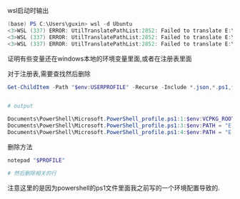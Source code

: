 wsl启动时输出
```powershell
(base) PS C:\Users\guxin> wsl -d Ubuntu
<3>WSL (337) ERROR: UtilTranslatePathList:2852: Failed to translate E:\dev\7z2408-extra
<3>WSL (337) ERROR: UtilTranslatePathList:2852: Failed to translate E:\dev\7-Zip
<3>WSL (337) ERROR: UtilTranslatePathList:2852: Failed to translate E:\dev\vcpkg
```
证明有些变量还在windows本地的环境变量里面,或者在注册表里面

对于注册表,需要查找然后删除

```powershell
Get-ChildItem -Path "$env:USERPROFILE" -Recurse -Include *.json,*.ps1,*rc | Select-String -Pattern "E:\\dev"


# output

Documents\PowerShell\Microsoft.PowerShell_profile.ps1:1:$env:VCPKG_ROOT = "E:\dev\vcpkg"
Documents\PowerShell\Microsoft.PowerShell_profile.ps1:3:$env:PATH = "E:\dev\7-Zip;$env:PATH"
Documents\PowerShell\Microsoft.PowerShell_profile.ps1:4:$env:PATH = "E:\dev\7z2408-extra;$env:PATH"
```

删除方法

```powershell
notepad "$PROFILE"

# 然后删除相关的行
```

注意这里的是因为powershell的ps1文件里面我之前写的一个环境配置导致的.